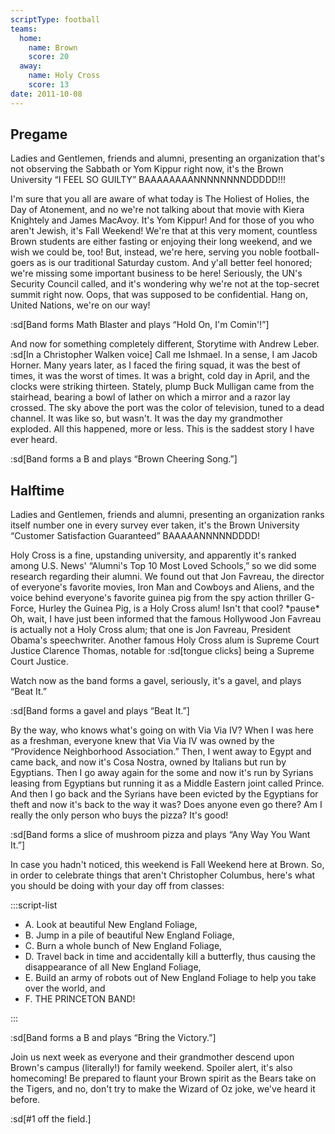 ```yaml
---
scriptType: football
teams:
  home:
    name: Brown
    score: 20
  away:
    name: Holy Cross
    score: 13
date: 2011-10-08
---
```


## Pregame

Ladies and Gentlemen, friends and alumni, presenting an organization that's not observing the Sabbath or Yom Kippur right now, it's the Brown University “I FEEL SO GUILTY” BAAAAAAAANNNNNNNNDDDDD!!!

I'm sure that you all are aware of what today is The Holiest of Holies, the Day of Atonement, and no we're not talking about that movie with Kiera Knightely and James MacAvoy. It's Yom Kippur! And for those of you who aren't Jewish, it's Fall Weekend! We're that at this very moment, countless Brown students are either fasting or enjoying their long weekend, and we wish we could be, too! But, instead, we're here, serving you noble football-goers as is our traditional Saturday custom. And y'all better feel honored; we're missing some important business to be here! Seriously, the UN's Security Council called, and it's wondering why we're not at the top-secret summit right now. Oops, that was supposed to be confidential. Hang on, United Nations, we're on our way!

:sd[Band forms Math Blaster and plays “Hold On, I'm Comin'!”]

And now for something completely different, Storytime with Andrew Leber. :sd[In a Christopher Walken voice] Call me Ishmael. In a sense, I am Jacob Horner. Many years later, as I faced the firing squad, it was the best of times, it was the worst of times. It was a bright, cold day in April, and the clocks were striking thirteen. Stately, plump Buck Mulligan came from the stairhead, bearing a bowl of lather on which a mirror and a razor lay crossed. The sky above the port was the color of television, tuned to a dead channel. It was like so, but wasn't. It was the day my grandmother exploded. All this happened, more or less. This is the saddest story I have ever heard.

:sd[Band forms a B and plays “Brown Cheering Song.”]

## Halftime

Ladies and Gentlemen, friends and alumni, presenting an organization ranks itself number one in every survey ever taken, it's the Brown University “Customer Satisfaction Guaranteed” BAAAAANNNNNDDDD!

Holy Cross is a fine, upstanding university, and apparently it's ranked among U.S. News' “Alumni's Top 10 Most Loved Schools,” so we did some research regarding their alumni. We found out that Jon Favreau, the director of everyone's favorite movies, Iron Man and Cowboys and Aliens, and the voice behind everyone's favorite guinea pig from the spy action thriller G-Force, Hurley the Guinea Pig, is a Holy Cross alum! Isn't that cool? \*pause\* Oh, wait, I have just been informed that the famous Hollywood Jon Favreau is actually not a Holy Cross alum; that one is Jon Favreau, President Obama's speechwriter. Another famous Holy Cross alum is Supreme Court Justice Clarence Thomas, notable for :sd[tongue clicks] being a Supreme Court Justice.

Watch now as the band forms a gavel, seriously, it's a gavel, and plays “Beat It.”

:sd[Band forms a gavel and plays “Beat It.”]

By the way, who knows what's going on with Via Via IV? When I was here as a freshman, everyone knew that Via Via IV was owned by the “Providence Neighborhood Association.” Then, I went away to Egypt and came back, and now it's Cosa Nostra, owned by Italians but run by Egyptians. Then I go away again for the some and now it's run by Syrians leasing from Egyptians but running it as a Middle Eastern joint called Prince. And then I go back and the Syrians have been evicted by the Egyptians for theft and now it's back to the way it was? Does anyone even go there? Am I really the only person who buys the pizza? It's good!

:sd[Band forms a slice of mushroom pizza and plays “Any Way You Want It.”]

In case you hadn't noticed, this weekend is Fall Weekend here at Brown. So, in order to celebrate things that aren't Christopher Columbus, here's what you should be doing with your day off from classes:

:::script-list

- A. Look at beautiful New England Foliage,
- B. Jump in a pile of beautiful New England Foliage,
- C. Burn a whole bunch of New England Foliage,
- D. Travel back in time and accidentally kill a butterfly, thus causing the disappearance of all New England Foliage,
- E. Build an army of robots out of New England Foliage to help you take over the world, and
- F. THE PRINCETON BAND!

:::

:sd[Band forms a B and plays “Bring the Victory.”]

Join us next week as everyone and their grandmother descend upon Brown's campus (literally!) for family weekend. Spoiler alert, it's also homecoming! Be prepared to flaunt your Brown spirit as the Bears take on the Tigers, and no, don't try to make the Wizard of Oz joke, we've heard it before.

:sd[#1 off the field.]
